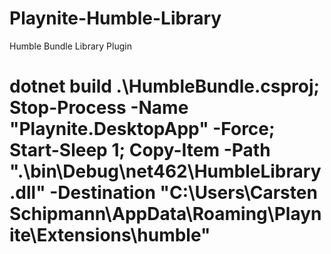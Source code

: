 # Playnite-Humble-Library
Humble Bundle Library Plugin
# dotnet build  .\HumbleBundle.csproj; Stop-Process -Name "Playnite.DesktopApp" -Force; Start-Sleep 1; Copy-Item -Path ".\bin\Debug\net462\HumbleLibrary.dll" -Destination "C:\Users\Carsten Schipmann\AppData\Roaming\Playnite\Extensions\humble"